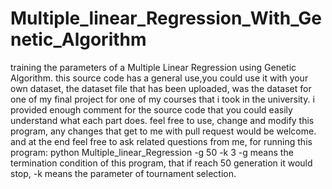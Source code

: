 # Multiple_linear_Regression_With_Genetic_Algorithm
training the parameters of a Multiple Linear Regression using Genetic Algorithm.
this source code has a general use,you could use it with your own dataset, the dataset file that has been uploaded, was the dataset for one of my final project for one of my courses that i took in the university.
i provided enough comment for the source code that you could easily understand what each part does.
feel free to use, change and modify this program, any changes that get to me with pull request would be welcome.
and at the end feel free to ask related questions from me,
for running this program: python Multiple_linear_Regression -g 50 -k 3
-g means the termination condition of this program, that if reach 50 generation it would stop,
-k means the parameter of tournament selection.

